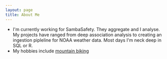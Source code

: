 ```yaml
---
layout: page
title: About Me
---
```


<ul class="fa-ul">
<li><span class="fa-li"><i class="fa fa-briefcase"></i></span> 
I'm currently working for SambaSafety. They aggregate 
and I analyse. My projects have ranged from deep association analysis
to creating an ingestion pipleline for NOAA weather data. Most days
I'm neck deep in SQL or R.
</li>
<li><span class="fa-li"><i class="fas fa-bicycle"></i></span>
My hobbies include <a href=https://benhoffman.net/mountain_biking>mountain biking</a>
</li>
</ul>

